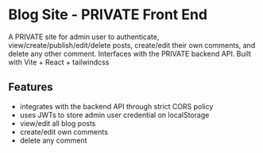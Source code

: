 # Blog Site - PRIVATE Front End

A PRIVATE site for admin user to authenticate, view/create/publish/edit/delete posts, create/edit their own comments, and delete any other comment.
Interfaces with the PRIVATE backend API.
Built with Vite + React + tailwindcss

## Features

- integrates with the backend API through strict CORS policy
- uses JWTs to store admin user credential on localStorage
- view/edit all blog posts
- create/edit own comments
- delete any comment
